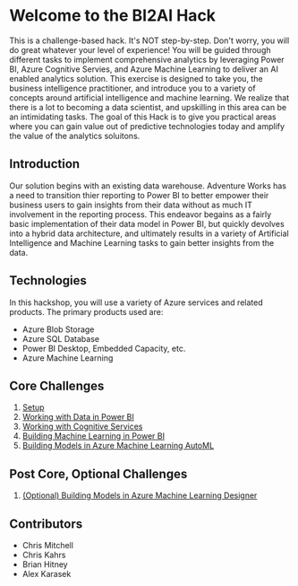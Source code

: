 # Welcome to the BI2AI Hack

This is a challenge-based hack. It's NOT step-by-step. Don't worry, you will do great whatever your level of experience! You will be guided through different tasks to implement comprehensive analytics by leveraging Power BI, Azure Cognitive Servies, and Azure Machine Learning to deliver an AI enabled analytics solution.  This exercise is designed to take you, the business intelligence practitioner, and introduce you to a variety of concepts around artificial intelligence and machine learning.  We realize that there is a lot to becoming a data scientist, and upskilling in this area can be an intimidating tasks.  The goal of this Hack is to give you practical areas where you can gain value out of predictive technologies today and amplify the value of the analytics soluitons.

## **Introduction**

Our solution begins with an existing data warehouse.  Adventure Works has a need to transition thier reporting to Power BI to better empower their business users to gain insights from their data without as much IT involvement in the reporting process. This endeavor begains as a fairly basic implementation of their data model in Power BI, but quickly devolves into a hybrid data architecture, and ultimately results in a variety of Artificial Intelligence and Machine Learning tasks to gain better insights from the data.

## Technologies

In this hackshop, you will use a variety of Azure services and related products.  The primary products used are:
*   Azure Blob Storage
*   Azure SQL Database
*   Power BI Desktop, Embedded Capacity, etc.
*   Azure Machine Learning

## Core Challenges

1.  [Setup](./Student/01-Setup.md)
1.  [Working with Data in Power BI](./Student/02-Dataflows.md)
1.  [Working with Cognitive Services](./Student/03-CognitiveServices.md)
1.  [Building Machine Learning in Power BI](./Student/04-PowerBIAutoML.md)
1.  [Building Models in Azure Machine Learning AutoML](./Student/05-AMLAutoML.md)

## Post Core, Optional Challenges
1.  [(Optional) Building Models in Azure Machine Learning Designer](./Student/06-AMLDesigner.md)

## Contributors
- Chris Mitchell
- Chris Kahrs
- Brian Hitney
- Alex Karasek
